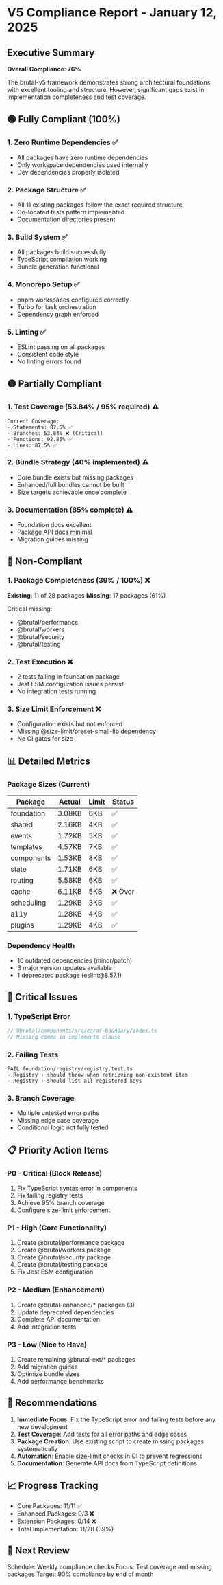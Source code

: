 # V5 Compliance Report - January 12, 2025

## Executive Summary

**Overall Compliance: 76%**

The brutal-v5 framework demonstrates strong architectural foundations with excellent tooling and structure. However, significant gaps exist in implementation completeness and test coverage.

## 🟢 Fully Compliant (100%)

### 1. Zero Runtime Dependencies ✅
- All packages have zero runtime dependencies
- Only workspace dependencies used internally
- Dev dependencies properly isolated

### 2. Package Structure ✅
- All 11 existing packages follow the exact required structure
- Co-located tests pattern implemented
- Documentation directories present

### 3. Build System ✅
- All packages build successfully
- TypeScript compilation working
- Bundle generation functional

### 4. Monorepo Setup ✅
- pnpm workspaces configured correctly
- Turbo for task orchestration
- Dependency graph enforced

### 5. Linting ✅
- ESLint passing on all packages
- Consistent code style
- No linting errors found

## 🟡 Partially Compliant

### 1. Test Coverage (53.84% / 95% required) ⚠️
```
Current Coverage:
- Statements: 87.5% ✅
- Branches: 53.84% ❌ (Critical)
- Functions: 92.85% ✅
- Lines: 87.5% ✅
```

### 2. Bundle Strategy (40% implemented) ⚠️
- Core bundle exists but missing packages
- Enhanced/full bundles cannot be built
- Size targets achievable once complete

### 3. Documentation (85% complete) ⚠️
- Foundation docs excellent
- Package API docs minimal
- Migration guides missing

## 🔴 Non-Compliant

### 1. Package Completeness (39% / 100%) ❌
**Existing**: 11 of 28 packages
**Missing**: 17 packages (61%)

Critical missing:
- @brutal/performance
- @brutal/workers  
- @brutal/security
- @brutal/testing

### 2. Test Execution ❌
- 2 tests failing in foundation package
- Jest ESM configuration issues persist
- No integration tests running

### 3. Size Limit Enforcement ❌
- Configuration exists but not enforced
- Missing @size-limit/preset-small-lib dependency
- No CI gates for size

## 📊 Detailed Metrics

### Package Sizes (Current)
| Package | Actual | Limit | Status |
|---------|--------|-------|--------|
| foundation | 3.08KB | 6KB | ✅ |
| shared | 2.16KB | 4KB | ✅ |
| events | 1.72KB | 5KB | ✅ |
| templates | 4.57KB | 7KB | ✅ |
| components | 1.53KB | 8KB | ✅ |
| state | 1.71KB | 6KB | ✅ |
| routing | 5.58KB | 6KB | ✅ |
| cache | 6.11KB | 5KB | ❌ Over |
| scheduling | 1.29KB | 3KB | ✅ |
| a11y | 1.28KB | 4KB | ✅ |
| plugins | 1.29KB | 4KB | ✅ |

### Dependency Health
- 10 outdated dependencies (minor/patch)
- 3 major version updates available
- 1 deprecated package (eslint@8.57.1)

## 🚨 Critical Issues

### 1. TypeScript Error
```typescript
// @brutal/components/src/error-boundary/index.ts
// Missing comma in implements clause
```

### 2. Failing Tests
```
FAIL foundation/registry/registry.test.ts
- Registry › should throw when retrieving non-existent item
- Registry › should list all registered keys
```

### 3. Branch Coverage
- Multiple untested error paths
- Missing edge case coverage
- Conditional logic not fully tested

## 📋 Priority Action Items

### P0 - Critical (Block Release)
1. Fix TypeScript syntax error in components
2. Fix failing registry tests
3. Achieve 95% branch coverage
4. Configure size-limit enforcement

### P1 - High (Core Functionality)
1. Create @brutal/performance package
2. Create @brutal/workers package
3. Create @brutal/security package
4. Create @brutal/testing package
5. Fix Jest ESM configuration

### P2 - Medium (Enhancement)
1. Create @brutal-enhanced/* packages (3)
2. Update deprecated dependencies
3. Complete API documentation
4. Add integration tests

### P3 - Low (Nice to Have)
1. Create remaining @brutal-ext/* packages
2. Add migration guides
3. Optimize bundle sizes
4. Add performance benchmarks

## 🎯 Recommendations

1. **Immediate Focus**: Fix the TypeScript error and failing tests before any new development
2. **Test Coverage**: Add tests for all error paths and edge cases
3. **Package Creation**: Use existing script to create missing packages systematically
4. **Automation**: Enable size-limit checks in CI to prevent regressions
5. **Documentation**: Generate API docs from TypeScript definitions

## 📈 Progress Tracking

- Core Packages: 11/11 ✅
- Enhanced Packages: 0/3 ❌
- Extension Packages: 0/14 ❌
- Total Implementation: 11/28 (39%)

## 🔄 Next Review

Schedule: Weekly compliance checks
Focus: Test coverage and missing packages
Target: 90% compliance by end of month